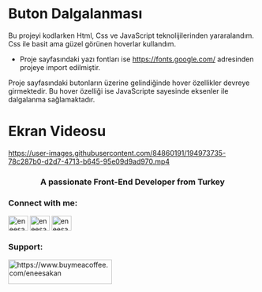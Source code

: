 # Buton Dalgalanması

Bu projeyi kodlarken Html, Css ve JavaScript teknolijilerinden yararalandım. Css ile basit ama güzel görünen hoverlar kullandım.

- Proje sayfasındaki yazı fontları ise https://fonts.google.com/ adresinden projeye import edilmiştir.

Proje sayfasındaki butonların üzerine gelindiğinde hover özellikler devreye girmektedir. Bu hover özelliği ise JavaScripte sayesinde eksenler ile dalgalanma sağlamaktadır.

# Ekran Videosu

https://user-images.githubusercontent.com/84860191/194973735-78c287b0-d2d7-4713-b645-95e09d9ad970.mp4

<h3 align="center">A passionate Front-End Developer from Turkey</h3>

<h3 align="left">Connect with me:</h3>
<p align="left">
<a href="https://twitter.com/eneesakan" target="blank"><img align="center" src="https://raw.githubusercontent.com/rahuldkjain/github-profile-readme-generator/master/src/images/icons/Social/twitter.svg" alt="eneesakan" height="30" width="40" /></a>
<a href="https://linkedin.com/in/eneesakan" target="blank"><img align="center" src="https://raw.githubusercontent.com/rahuldkjain/github-profile-readme-generator/master/src/images/icons/Social/linked-in-alt.svg" alt="eneesakan" height="30" width="40" /></a>
<a href="https://instagram.com/eneesakan" target="blank"><img align="center" src="https://raw.githubusercontent.com/rahuldkjain/github-profile-readme-generator/master/src/images/icons/Social/instagram.svg" alt="eneesakan" height="30" width="40" /></a>
</p>

<h3 align="left">Support:</h3>
<p><a href="https://www.buymeacoffee.com/eneesakan"> <img align="left" src="https://cdn.buymeacoffee.com/buttons/v2/default-yellow.png" height="50" width="210" alt="https://www.buymeacoffee.com/eneesakan" /></a></p><br><br>
